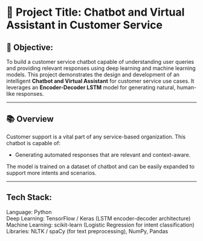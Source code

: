 # 🔹 Project Title: Chatbot and Virtual Assistant in Customer Service<br/>

## 📌 Objective:<br/>
To build a customer service chatbot capable of understanding user queries and providing relevant responses using deep learning and machine learning models.
This project demonstrates the design and development of an intelligent **Chatbot and Virtual Assistant** for customer service use cases. It leverages an **Encoder-Decoder LSTM** model for generating natural, human-like responses.

---

## 📚 Overview

Customer support is a vital part of any service-based organization. This chatbot is capable of:
- Generating automated responses that are relevant and context-aware.

The model is trained on a dataset of chatbot and can be easily expanded to support more intents and scenarios.

---

## Tech Stack:
Language: Python<br/>
Deep Learning: TensorFlow / Keras (LSTM encoder-decoder architecture)<br/>
Machine Learning: scikit-learn (Logistic Regression for intent classification)<br/>
Libraries: NLTK / spaCy (for text preprocessing), NumPy, Pandas<br/>


